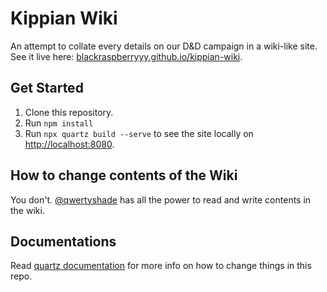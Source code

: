 # Kippian Wiki
An attempt to collate every details on our D&D campaign in a wiki-like site. See it live here: [blackraspberryyy.github.io/kippian-wiki](https://blackraspberryyy.github.io/kippian-wiki/).

## Get Started

1. Clone this repository.
2. Run `npm install`
3. Run `npx quartz build --serve` to see the site locally on [http://localhost:8080](http://localhost:8080).

## How to change contents of the Wiki

You don't. [@qwertyshade](https://github.com/qwertyshade) has all the power to read and write contents in the wiki.

## Documentations

Read [quartz documentation](https://quartz.jzhao.xyz/) for more info on how to change things in this repo. 

